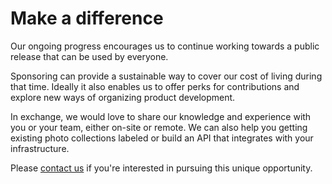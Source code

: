 # Make a difference

Our ongoing progress encourages us to continue working towards a public release that can be used by everyone.

Sponsoring can provide a sustainable way to cover our cost of living during that time. Ideally it also enables us to offer perks for contributions and explore
new ways of organizing product development.

In exchange, we would love to share our knowledge and experience with you or your team, either on-site or remote. We can also
help you getting existing photo collections labeled or build an API that integrates with your infrastructure.

Please [contact us](mailto:hello@photoprism.org) if you're interested in pursuing this unique opportunity.